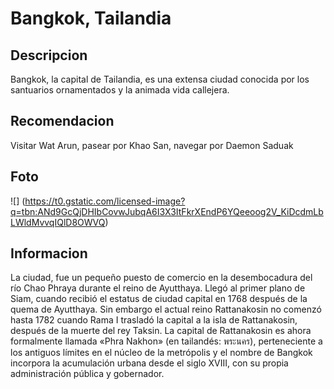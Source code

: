 # Bangkok, Tailandia

## Descripcion
Bangkok, la capital de Tailandia, es una extensa ciudad conocida por los santuarios ornamentados y la animada vida callejera.

## Recomendacion
Visitar Wat Arun, pasear por Khao San, navegar por Daemon Saduak

## Foto
![] (https://t0.gstatic.com/licensed-image?q=tbn:ANd9GcQjDHIbCovwJubqA6I3X3ItFkrXEndP6YQeeoog2V_KiDcdmLbLWldMvvqIQlD8OWVQ)

## Informacion
La ciudad, fue un pequeño puesto de comercio en la desembocadura del río Chao Phraya durante el reino de Ayutthaya. Llegó al primer plano de Siam, cuando recibió el estatus de ciudad capital en 1768 después de la quema de Ayutthaya.​ Sin embargo el actual reino Rattanakosin no comenzó hasta 1782 cuando Rama I trasladó la capital a la isla de Rattanakosin, después de la muerte del rey Taksin. La capital de Rattanakosin es ahora formalmente llamada «Phra Nakhon» (en tailandés: พระนคร), perteneciente a los antiguos límites en el núcleo de la metrópolis y el nombre de Bangkok incorpora la acumulación urbana desde el siglo XVIII, con su propia administración pública y gobernador.